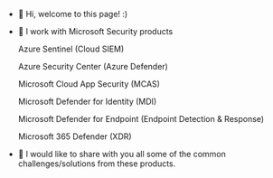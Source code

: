 - 👋 Hi, welcome to this page! :)
- 👀 I work with Microsoft Security products

  Azure Sentinel (Cloud SIEM)

  Azure Security Center (Azure Defender)

  Microsoft Cloud App Security (MCAS)

  Microsoft Defender for Identity (MDI)

  Microsoft Defender for Endpoint (Endpoint Detection & Response)

  Microsoft 365 Defender (XDR)

- 🌱 I would like to share with you all some of the common challenges/solutions from these products.

<!---
//- 💞️ I’m looking to collaborate on ...
//- 📫 How to reach me ...

mgijo/mgijo is a ✨ special ✨ repository because its `README.md` (this file) appears on your GitHub profile.
You can click the Preview link to take a look at your changes.
--->
